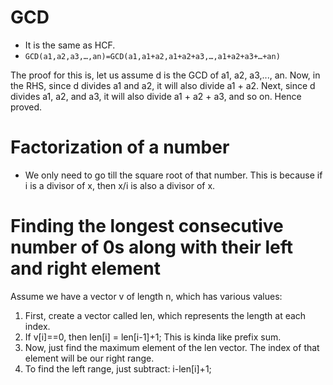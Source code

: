 # GCD
- It is the same as HCF.
- ```GCD(a1,a2,a3,…,an)=GCD(a1,a1+a2,a1+a2+a3,…,a1+a2+a3+…+an)```

The proof for this is, let us assume d is the GCD of a1, a2, a3,..., an. 
Now, in the RHS, since d divides a1 and a2, it will also divide a1 + a2. 
Next, since d divides a1, a2, and a3, it will also divide a1 + a2 + a3, and so on. Hence proved.

# Factorization of a number
- We only need to go till the square root of that number. This is because if i is a divisor of x, then x/i is also a divisor of x.

# Finding the longest consecutive number of 0s along with their left and right element
Assume we have a vector v of length n, which has various values:
1. First, create a vector called len, which represents the length at each index.
2. If v[i]==0, then len[i] = len[i-1]+1; This is kinda like prefix sum.
3. Now, just find the maximum element of the len vector. The index of that element will be our right range.
4. To find the left range, just subtract: i-len[i]+1;
